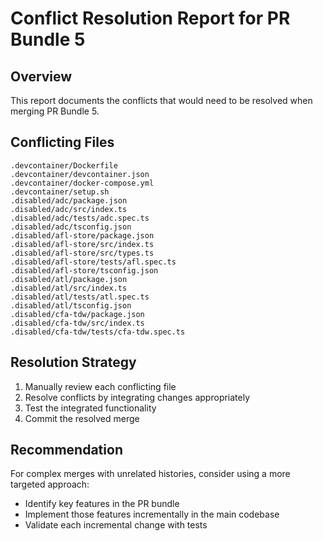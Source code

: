 # Conflict Resolution Report for PR Bundle 5

## Overview
This report documents the conflicts that would need to be resolved when merging PR Bundle 5.

## Conflicting Files
```
.devcontainer/Dockerfile
.devcontainer/devcontainer.json
.devcontainer/docker-compose.yml
.devcontainer/setup.sh
.disabled/adc/package.json
.disabled/adc/src/index.ts
.disabled/adc/tests/adc.spec.ts
.disabled/adc/tsconfig.json
.disabled/afl-store/package.json
.disabled/afl-store/src/index.ts
.disabled/afl-store/src/types.ts
.disabled/afl-store/tests/afl.spec.ts
.disabled/afl-store/tsconfig.json
.disabled/atl/package.json
.disabled/atl/src/index.ts
.disabled/atl/tests/atl.spec.ts
.disabled/atl/tsconfig.json
.disabled/cfa-tdw/package.json
.disabled/cfa-tdw/src/index.ts
.disabled/cfa-tdw/tests/cfa-tdw.spec.ts
```

## Resolution Strategy
1. Manually review each conflicting file
2. Resolve conflicts by integrating changes appropriately
3. Test the integrated functionality
4. Commit the resolved merge

## Recommendation
For complex merges with unrelated histories, consider using a more targeted approach:
- Identify key features in the PR bundle
- Implement those features incrementally in the main codebase
- Validate each incremental change with tests

